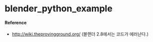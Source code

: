 # blender_python_example

#### Reference
- http://wiki.theprovingground.org/ (블랜더 2.8에서는 코드가 에러난다.)
